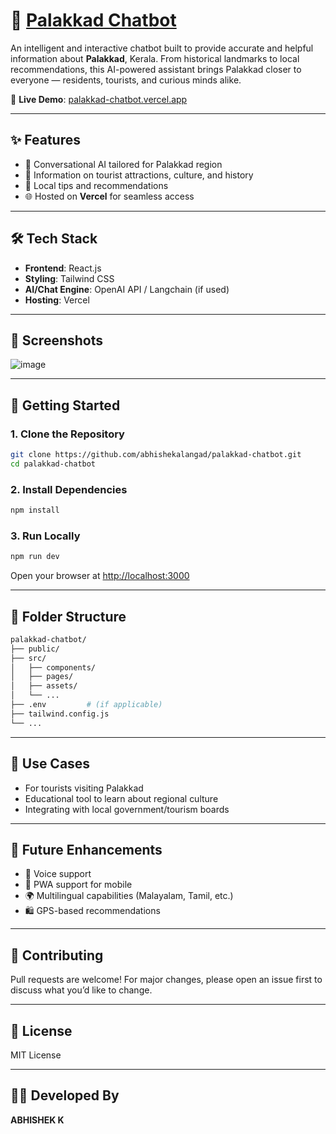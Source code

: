 # 📜 [Palakkad Chatbot](https://palakkad-chatbot.vercel.app/)

An intelligent and interactive chatbot built to provide accurate and helpful information about **Palakkad**, Kerala. From historical landmarks to local recommendations, this AI-powered assistant brings Palakkad closer to everyone — residents, tourists, and curious minds alike.

🔗 **Live Demo**: [palakkad-chatbot.vercel.app](https://palakkad-chatbot.vercel.app/)

---

## ✨ Features

* 🧠 Conversational AI tailored for Palakkad region
* 🗽 Information on tourist attractions, culture, and history
* 📍 Local tips and recommendations
* 🌐 Hosted on **Vercel** for seamless access

---

## 🛠️ Tech Stack

* **Frontend**: React.js
* **Styling**: Tailwind CSS
* **AI/Chat Engine**: OpenAI API / Langchain (if used)
* **Hosting**: Vercel

---

## 📸 Screenshots

![image](https://github.com/user-attachments/assets/b1f7d56b-6908-4ece-8ba8-cca6c75022be)

---

## 🚀 Getting Started

### 1. Clone the Repository

```bash
git clone https://github.com/abhishekalangad/palakkad-chatbot.git
cd palakkad-chatbot
```

### 2. Install Dependencies

```bash
npm install
```

### 3. Run Locally

```bash
npm run dev
```

Open your browser at [http://localhost:3000](http://localhost:3000)

---

## 📁 Folder Structure

```bash
palakkad-chatbot/
├── public/
├── src/
│   ├── components/
│   ├── pages/
│   ├── assets/
│   └── ...
├── .env         # (if applicable)
├── tailwind.config.js
└── ...
```

---

## 🧠 Use Cases

* For tourists visiting Palakkad
* Educational tool to learn about regional culture
* Integrating with local government/tourism boards

---

## 📌 Future Enhancements

* 🔎 Voice support
* 📲 PWA support for mobile
* 🌍 Multilingual capabilities (Malayalam, Tamil, etc.)
* 🛍️ GPS-based recommendations

---

## 🤝 Contributing

Pull requests are welcome! For major changes, please open an issue first to discuss what you’d like to change.

---

## 📜 License

MIT License

---

## 👨‍💻 Developed By

**ABHISHEK K**
